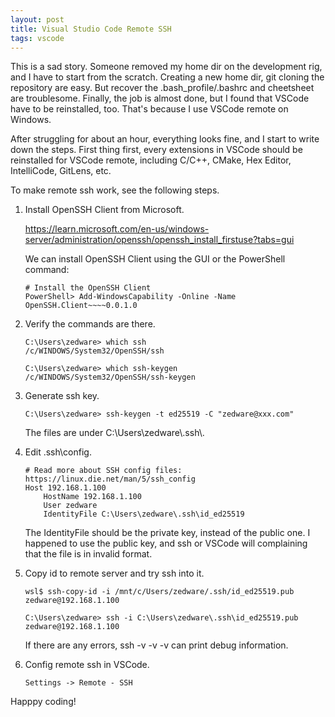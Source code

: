 ```yaml
---
layout: post
title: Visual Studio Code Remote SSH
tags: vscode
---
```


This is a sad story. Someone removed my home dir on the development rig,
and I have to start from the scratch. Creating a new home dir, git cloning
the repository are easy. But recover the .bash\_profile/.bashrc and cheetsheet
are troublesome. Finally, the job is almost done, but I found that VSCode
have to be reinstalled, too. That's because I use VSCode remote on Windows.

After struggling for about an hour, everything looks fine, and I start to
write down the steps. First thing first, every extensions in VSCode should
be reinstalled for VSCode remote, including C/C++, CMake, Hex Editor, 
IntelliCode, GitLens, etc. 

To make remote ssh work, see the following steps.

1.  Install OpenSSH Client from Microsoft.

    <https://learn.microsoft.com/en-us/windows-server/administration/openssh/openssh_install_firstuse?tabs=gui>

    We can install OpenSSH Client using the GUI or the PowerShell command:

    ```
    # Install the OpenSSH Client
    PowerShell> Add-WindowsCapability -Online -Name OpenSSH.Client~~~~0.0.1.0
    ```
    
1.  Verify the commands are there.

    ```
    C:\Users\zedware> which ssh
    /c/WINDOWS/System32/OpenSSH/ssh
    
    C:\Users\zedware> which ssh-keygen
    /c/WINDOWS/System32/OpenSSH/ssh-keygen
    ```

1.  Generate ssh key.

    ```
    C:\Users\zedware> ssh-keygen -t ed25519 -C "zedware@xxx.com"
    ```
    
    The files are under C:\\Users\\zedware\\.ssh\\.

1.  Edit .ssh\\config.

    ```
    # Read more about SSH config files: https://linux.die.net/man/5/ssh_config
    Host 192.168.1.100
        HostName 192.168.1.100
        User zedware
        IdentityFile C:\Users\zedware\.ssh\id_ed25519
    ```

    The IdentityFile should be the private key, instead of the public one. I
    happened to use the public key, and ssh or VSCode will complaining that
    the file is in invalid format.

1.  Copy id to remote server and try ssh into it.

    ```
    wsl$ ssh-copy-id -i /mnt/c/Users/zedware/.ssh/id_ed25519.pub zedware@192.168.1.100
    
    C:\Users\zedware> ssh -i C:\Users\zedware\.ssh\id_ed25519.pub zedware@192.168.1.100
    ```
    
    If there are any errors, ssh -v -v -v can print debug information.

1.  Config remote ssh in VSCode.

    ```
    Settings -> Remote - SSH
    ```

Happpy coding!

